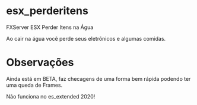 # esx_perderitens
FXServer ESX Perder Itens na Água

Ao cair na água você perde seus eletrônicos
e algumas comidas.

# Observações
Ainda está em BETA, faz checagens de uma forma bem rápida 
podendo ter uma queda de Frames.

Não funciona no es_extended 2020! 
